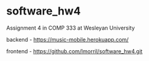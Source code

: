 # software_hw4
Assignment 4 in COMP 333 at Wesleyan University

backend - https://music-mobile.herokuapp.com/

frontend - https://github.com/lmorril/software_hw4.git
